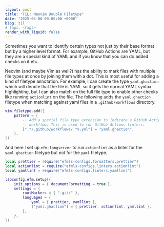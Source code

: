 ```yaml
---
layout: post
title: "TIL: Neovim Double Filetype"
date: "2025-04-06 00:00:00 +0900"
blog: til
# tags: <tags>
render_with_liquid: false
---
```


Sometimes you want to identify certain types not just by their base format but by a higher level format. For example, GitHub Actions are YAML, but they are a special kind of YAML and if you know that you can do added checks on it etc.

Neovim (and maybe Vim as well?) has the ability to mark files with multiple file types at once by joining them with a dot. This is most useful for adding a kind of filetype annotation. For example, I can create the type `yaml.ghaction` which will denote that the file is YAML so it gets the normal YAML syntax highlighting, but I can also match on the full file type to enable other checks like running `actionlint` on the file. The following adds the `yaml.ghaction` filetype when matching against yaml files in a `.github/workflows` directory.

```lua
vim.filetype.add({
    pattern = {
        -- Add a special file type extension to indicate a GitHub Actions
        -- workflow. This is used to run GitHub Actions linters.
        [".*/.github/workflows/.*%.yml"] = "yaml.ghaction",
    },
})
```

And here I set up `efm-langserver` to run `actionlint` as a linter for the `yaml.ghaction` filetype but not for the `yaml` filetype.

```lua
local prettier = require("efmls-configs.formatters.prettier")
local actionlint = require("efmls-configs.linters.actionlint")
local yamllint = require("efmls-configs.linters.yamllint")

lspconfig.efm.setup({
    init_options = { documentFormatting = true },
    settings = {
        rootMarkers = { ".git/" },
        languages = {
            yaml = { prettier, yamllint },
            ["yaml.ghaction"] = { prettier, actionlint, yamllint },
        },
    },
})
```
